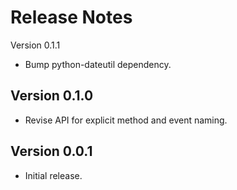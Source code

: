 Release Notes
=============

Version 0.1.1

* Bump python-dateutil dependency.


Version 0.1.0
-------------

* Revise API for explicit method and event naming.


Version 0.0.1
-------------

* Initial release.
